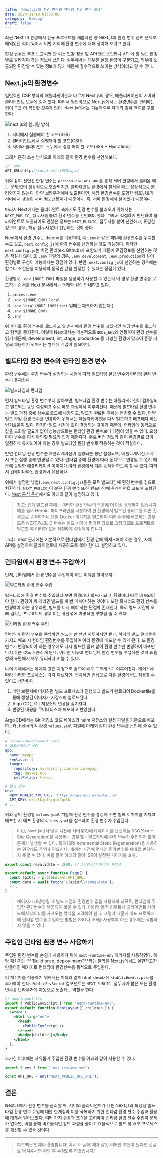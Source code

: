```yaml
---
title: 'Next.js의 환경 변수와 런타임 환경 변수 활용'
date: 2024-11-10 01:00:00
category: 'DevLog'
draft: false
---
```


최근 Next 14 환경에서 신규 프로젝트를 개발하던 중 Next.js의 환경 변수 관련 문제로 애먹었던 적이 있어서 이번 기회에 환경 변수에 대해 정리해 보려고 한다.

환경 변수는 주로 노출되면 안 되는 민감 정보 및 API 엔드포인트나 API 키 등 빌드 환경별로 달라져야 하는 정보에 쓰인다. 실무에서는 대부분 실행 환경이 구분되고, 외부에 노출되면 민감할 수 있는 정보가 많기 때문에 필수적으로 쓰이는 방식이라고 할 수 있다.

## Next.js의 환경변수

일반적인 CSR 방식의 애플리케이션과 다르게 Next.js의 경우, 애플리케이션이 서버와 클라이언트 모두에 걸쳐 있다. 따라서 일반적으로 Next.js에서는 환경변수를 관리하는 것이 조금 더 복잡한 경우가 있다. Next.js에서는 기본적으로 아래와 같이 코드를 구분한다.

![next.js의 렌더링 방식](./images/next.js%20scenario.png)

1. 서버에서 실행해야 할 코드(SSR)
2. 클라이언트에서 실행해야 할 코드(CSR)
3. 서버와 클라이언트 모두에서 실행 해야 할 코드(SSR + Hydration)

그래서 흔히 쓰는 방식으로 아래와 같이 환경 변수를 선언해보자.

```ts
// .env
API_URL=http://localhost:3000/api/
```

위와 같이 선언된 환경 변수는 `process.env.API_URL`을 통해 서버 환경에서 불러올 때는 문제 없이 정상적으로 호출되지만, 클라이언트 환경에서 불러올 때는 정상적으로 불러와지지 않는다. 만약 브라우저에서 노출된다면, 해당 환경변수를 포함한 컴포넌트가 서버에서 생성된 서버 컴포넌트이기 때문이다. 즉, 서버 환경에서 불러왔기 때문이다.

따라서 Next에서는 클라이언트 측에서도 환경 변수를 불러오기 위해서는 `NEXT_PUBLIC_` 접두사를 붙여 환경 변수를 선언해야 한다. 그래서 적절하게 판단하여 클라이언트로 노출되어도 괜찮은 정보는 `NEXT_PUBLIC_` 접두사를 붙여 선언하고, 민감한 정보의 경우, 해당 접두사 없이 선언하는 것이 좋다.

Next에서 환경 변수는 dotenv를 이용하여, 즉 `.env`와 같은 파일에 환경변수를 위치할 수도 있고, `next.config.js`에 환경 변수를 선언하는 것도 가능하다. 하지만 `next.config.js`는 버전 관리(ex. Github)에 포함되기 때문에 민감정보를 선언하는 것은 적절치 않다. 또 `.env` 파일의 경우, `.env.development`, `.env.production`와 같이 환경별로 구성이 가능하다는 장점이 있다. 반면, `next.config.js`에 선언하는 경우에는 함수나 조건문을 이용하여 동적인 값을 할당할 수 있다는 장점이 있다.

환경별로 `.env.[NODE_ENV]` 파일을 생성하여 사용할 수 있는데 이 경우 환경 변수를 로드하는 순서를 [Next 문서](https://nextjs.org/docs/app/building-your-application/configuring/environment-variables#environment-variable-load-order)에서는 아래와 같이 안내하고 있다.

1. `process.env`
2. `.env.$(NODE_ENV).local`
3. `.env.local` (`NODE_ENV`가 `test` 일때는 체크하지 않는다.)
4. `.env.$(NODE_ENV)`
5. `.env`

위 순서로 환경 변수를 로드하고 앞 순서에서 환경 변수를 찾았다면 해당 변수를 로드하고 탐색을 중지한다. 이렇게 Next에서는 기본적으로 `NODE_ENV`와 연동하여 환경 변수를 읽기 때문에, development, int, stage, production 등 다양한 환경에 맞추어 환경 파일로 대응하기 위해서는 별개에 작업이 필요하다.

## 빌드타임 환경 변수와 런타임 환경 변수

환경 변수에는 환경 변수가 설정되는 시점에 따라 빌드타임 환경 변수와 런타임 환경 변수가 존재한다.

![빌드타임과 런타임](./images/buildtime%20runtime.png)

먼저 빌드타임 환경 변수부터 알아보면, 빌드타임 환경 변수는 애플리케이션이 컴파일되고 빌드되는 동안 설정되고 주로 배포 과정에서 이루어진다. 때문에 빌드타임 환경 변수는 빌드 과정 중에 상수로 코드에 내장되고, 빌드가 완료된 후에는 변경할 수 없다. 만약 빌드 타임 환경 변수를 변경하기 위해서는 애플리케이션을 다시 빌드하고 배포해야 하는 번거로움이 있다. 하지만 빌드 시점에 값이 결정되는 것이기 때문에, 런타임에 동적으로 값을 조회할 필요가 없어 성능상으로는 런타임 환경 변수보다 이점이 있을 수 있다. 요청마다 변수를 다시 확인할 필요가 없기 때문이다. 주로 버전 정보와 같이 환경별로 값이 일정하게 유지되어야 하는 경우 빌드타임 환경 변수로 적용하는 것이 적절하다.

반면 런타임 환경 변수는 애플리케이션이 실행되는 동안 설정되며, 애플리케이션 시작 시 또는 실행 중에 변경될 수 있다. 런타임 중에 환경에 따라 동적으로 변경될 수 있기 때문에 동일한 애플리케이션 이미지가 여러 환경에서 다른 동작을 하도록 할 수 있다. 따라서 컨테이너화된 환경에서 유용하다.

위에서 설명한 방법(`.env`, `next.config.js`)들은 모두 빌드타임에 환경 변수를 값으로 치환한다. `NEXT_PUBLIC_`이 붙은 환경 변수 또한 빌드타임에 클라이언트 코드에 포함된다. [Next 공식 문서](https://nextjs.org/docs/app/building-your-application/configuring/environment-variables#bundling-environment-variables-for-the-browser)에서도 아래와 같이 설명하고 있다.

> 참고: 앱이 빌드된 후에는 이러한 환경 변수의 변경에 더 이상 응답하지 않습니다. 예를 들어 Heroku 파이프라인을 사용하여 한 환경에서 빌드된 슬러그를 다른 환경으로 승격하거나 단일 Docker 이미지를 빌드하여 여러 환경에 배포하는 경우 모든 NEXT*PUBLIC* 변수는 빌드 시점에 평가된 값으로 고정되므로 프로젝트를 빌드할 때 이러한 값을 적절하게 설정해야 합니다.

그리고 next 문서에는 기본적으로 런타임에서 환경 값에 액세스해야 하는 경우, 자체 API를 설정하여 클라이언트에 제공하도록 해야 한다고 설명하고 있다.

## 런타임에서 환경 변수 주입하기

먼저, 런타임에서 환경 변수를 주입해야 하는 이유를 알아보자.

![빌드타임 환경 변수 주입](./images/build.png)

빌드타임에 환경 변수를 주입하다 보면 환경마다 빌드가 되고, 환경마다 따로 배포되어야 한다. 환경이 세 개라면 빌드를 세 번 거쳐야 하는 것이다. 또한 혹시라도 환경 변수를 변경해야 하는 경우라면, 빌드를 다시 해야 하는 단점이 존재한다. 특히 빌드 시간이 오래 걸리는 프로젝트의 경우 이는 생산성에 치명적인 영향을 줄 수 있다.

![런타임 환경 변수 주입](./images/runtime.png)

런타임에 환경 변수를 주입하면 빌드는 한 번만 이루어지면 된다. 하나의 빌드 결과물을 가지고 배포 시 런타임 환경변수를 주입하여 여러 환경에 배포할 수 있게 된다. 또 환경 변수가 변경되어야 하는 경우에도 다시 빌드할 필요 없이 환경 변수만 변경하여 배포만 다시 하는 것도 가능하게 된다. 이러한 이유로 런타임에 환경 변수를 주입하는 것이 효율성의 측면에서 매우 유리하다고 볼 수 있다.

나의 사례에서는 아래와 같은 과정으로 빌드와 배포 프로세스가 이루어진다. 케이스에 따라 이러한 프로세스는 각각 다르지만, 전체적인 컨셉으로 다른 환경에서도 적용할 수 있다고 생각된다.

1. 메인 브랜치에 머지하면 빌드 프로세스가 진행되고 빌드가 완료되어 Dockerfile을 통해 생성된 이미지가 저장소에 업로드된다.
2. Argo CD는 Git 저장소의 변경을 감지한다.
3. 변경된 내용을 쿠버네티스에 배포하고 반영한다.

Argo CD에서는 Git 저장소 코드 베이스와 helm 저장소의 설정 파일을 기준으로 배포하는데, helm의 각 환경 `values.yaml` 파일에 아래와 같이 환경 변수를 선언해 줄 수 있다.

```yaml
# values-development.yaml
# 애플리케이션 설정
app:
  name: myapp
  replicas: 2
  image:
    repository: myregistry.azurecr.io/myapp
    tag: dev-v1.0.0
    pullPolicy: Always

# 환경 변수
env:
  NEXT_PUBLIC_API_URL: 'https://api-dev.example.com'
  API_KEY: eklslkjglkjglk2grlk
# ...
```

위와 같이 환경별 `values.yaml` 파일에 환경 변수를 설정해 주면 빌드 이미지를 가지고 배포할 시 배포 환경의 `values.yaml`을 참조하여 환경 변수가 주입된다.

> 다만, Next.js에서 빌드 시점에 서버 환경에서 페이지를 생성하는 SSG(Static Site Generation)를 사용하는 경우에는 빌드타임에 환경 변수가 주입되지 않아 문제가 발생할 수 있다. 특히 ISR(Incremental Static Regeneration)을 사용하는 경우에도 주의가 필요한데, 재생성 시점에 런타임 환경변수를 제대로 반영하지 못할 수 있다. 예를 들어 아래와 같이 ISR이 설정된 페이지를 보자.

```typescript
export const revalidate = 3600; // 1시간마다 페이지 재생성

export default async function Page() {
  const apiUrl = process.env.API_URL;
  const data = await fetch(`${apiUrl}/some-data`);
  // ...
}
```

> 페이지가 재생성될 때 빌드 시점의 환경변수 값을 사용하게 되므로, 런타임에 주입한 환경변수가 반영되지 않을 수 있다. 이러면 동적 라우트나 클라이언트 사이드에서 데이터를 가져오는 방식을 고려해야 한다. 그렇기 때문에 배포 프로세스에 런타임 변수를 주입하는 방법은 SSG나 ISR을 사용해야 하는 경우에는 적합하지 않을 수 있다.

## 주입한 런타임 환경 변수 사용하기

주입된 환경 변수를 손쉽게 사용하기 위해 `next-runtime-env` 패키지를 사용하였다. 해당 패키지는 **"Build once, deploy many"**라는 철학을 Next.js에서도 실현하고자 만들어진 패키지로 런타임에 환경변수를 동적으로 주입한다.

이 패키지를 적용하기 위해서는 아래와 같이 html `<head>`에 `<PublicEnvScript/>`를 추가해야 한다. `PublicEnvScript` 컴포넌트는 `NEXT_PUBLIC_` 접두사가 붙은 모든 환경 변수를 브라우저에 자동으로 노출하는 역할을 한다.

```jsx
// app/layout.tsx
import { PublicEnvScript } from 'next-runtime-env';
export default function RootLayout({ children }) {
  return (
    <html lang="en">
      <head>
        <PublicEnvScript />
      </head>
      <body>{children}</body>
    </html>
  );
}
```

추가한 이후에는 자유롭게 주입한 환경 변수를 아래와 같이 사용할 수 있다.

```js
import { env } from 'next-runtime-env';

const API_URL = env('NEXT_PUBLIC_API_URL');
```

## 결론

Next.js에서 환경 변수를 관리할 때, 서버와 클라이언트가 나뉜 Next.js의 특성상 빌드타임 환경 변수 주입에 대한 한계점과 이를 극복하기 위한 런타임 환경 변수 주입과 활용에 대해서 알아보았다. 여러 가지 환경과 조건을 고려하여 런타임 환경 변수 주입이 문제가 없다면, 이를 통해 비효율적인 빌드 과정을 줄이고 효율적으로 빌드 및 배포 프로세스를 개선할 수 있을 것이다.

---

> 피드백은 언제나 환영합니다! 혹시 이 글에 제가 잘못 이해한 부분이 있다면 댓글로 남겨주시면 확인 후 수정토록 하겠습니다!
